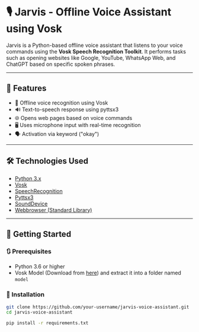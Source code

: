 # 🎙️ Jarvis - Offline Voice Assistant using Vosk

Jarvis is a Python-based offline voice assistant that listens to your voice commands using the **Vosk Speech Recognition Toolkit**. It performs tasks such as opening websites like Google, YouTube, WhatsApp Web, and ChatGPT based on specific spoken phrases.

---

## 🧠 Features

- 🎤 Offline voice recognition using Vosk
- 🔊 Text-to-speech response using pyttsx3
- 🌐 Opens web pages based on voice commands
- 🖥️ Uses microphone input with real-time recognition
- 🗣️ Activation via keyword ("okay")

---

## 🛠️ Technologies Used

- [Python 3.x](https://www.python.org/)
- [Vosk](https://alphacephei.com/vosk/)
- [SpeechRecognition](https://pypi.org/project/SpeechRecognition/)
- [Pyttsx3](https://pypi.org/project/pyttsx3/)
- [SoundDevice](https://pypi.org/project/sounddevice/)
- [Webbrowser (Standard Library)](https://docs.python.org/3/library/webbrowser.html)

---

## 🚀 Getting Started

### 🔃 Prerequisites

- Python 3.6 or higher
- Vosk Model (Download from [here](https://alphacephei.com/vosk/models)) and extract it into a folder named `model`

### 🔧 Installation

```bash
git clone https://github.com/your-username/jarvis-voice-assistant.git
cd jarvis-voice-assistant

pip install -r requirements.txt
